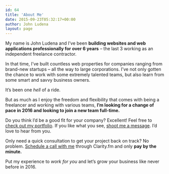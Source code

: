 ```yaml
---
id: 64
title: 'About Me'
date: 2015-09-23T05:32:17+00:00
author: John Ludena
layout: page
---
```

My name is John Ludena and I’ve been **building websites and web applications professionally for over 6 years** – the last 3 working as an independent freelance contractor.

In that time, I’ve built countless web properties for companies ranging from brand-new startups – all the way to large corporations. I’ve not only gotten the chance to work with some extremely talented teams, but also learn from some smart and savvy business owners.

It’s been one _hell_ of a ride.

But as much as I enjoy the freedom and flexibility that comes with being a freelancer and working with various teams, **I’m looking for a change of pace in 2016 and looking to join a new team full-time.**

Do you think I’d be a good fit for your company? Excellent! Feel free to [check out my portfolio](/portfolio). If you like what you see, [shoot me a message](mailto:jludena@boldpixelmedia.com). I’d love to hear from you.

Only need a quick consultation to get your project back on track? No problem. <a href="https://clarity.fm/johnludena" target="_blank">Schedule a call with me</a> through Clarity.fm and only **pay by the minute.**

Put my experience to _work for you_ and let’s grow your business like never before in 2016.
